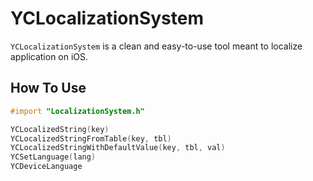# YCLocalizationSystem
`YCLocalizationSystem` is a clean and easy-to-use tool meant to localize application on iOS.

## How To Use

```objective-c
#import "LocalizationSystem.h"

YCLocalizedString(key)
YCLocalizedStringFromTable(key, tbl)
YCLocalizedStringWithDefaultValue(key, tbl, val)
YCSetLanguage(lang)
YCDeviceLanguage
```
